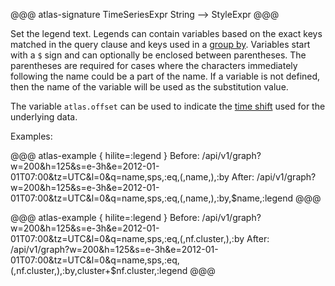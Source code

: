 @@@ atlas-signature
TimeSeriesExpr
String
-->
StyleExpr
@@@

Set the legend text. Legends can contain variables based on the
exact keys matched in the query clause and keys used in a
[group by](by.md). Variables start with a `$` sign and can optionally
be enclosed between parentheses. The parentheses are required for cases
where the characters immediately following the name could be a part
of the name. If a variable is not defined, then the name of the variable
will be used as the substitution value.

The variable `atlas.offset` can be used to indicate the [time shift](offset.md)
used for the underlying data.

Examples:

@@@ atlas-example { hilite=:legend }
Before: /api/v1/graph?w=200&h=125&s=e-3h&e=2012-01-01T07:00&tz=UTC&l=0&q=name,sps,:eq,(,name,),:by
After: /api/v1/graph?w=200&h=125&s=e-3h&e=2012-01-01T07:00&tz=UTC&l=0&q=name,sps,:eq,(,name,),:by,$name,:legend
@@@

@@@ atlas-example { hilite=:legend }
Before: /api/v1/graph?w=200&h=125&s=e-3h&e=2012-01-01T07:00&tz=UTC&l=0&q=name,sps,:eq,(,nf.cluster,),:by
After: /api/v1/graph?w=200&h=125&s=e-3h&e=2012-01-01T07:00&tz=UTC&l=0&q=name,sps,:eq,(,nf.cluster,),:by,cluster+$nf.cluster,:legend
@@@